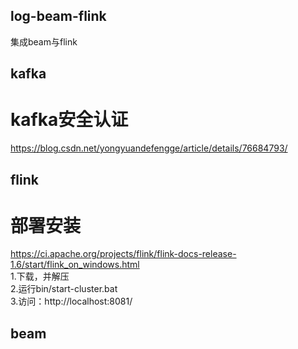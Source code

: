 ## log-beam-flink
集成beam与flink

## kafka
# kafka安全认证
https://blog.csdn.net/yongyuandefengge/article/details/76684793/  


## flink
# 部署安装
https://ci.apache.org/projects/flink/flink-docs-release-1.6/start/flink_on_windows.html  
1.下载，并解压  
2.运行bin/start-cluster.bat  
3.访问：http://localhost:8081/  


## beam
